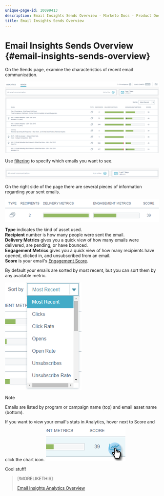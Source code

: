 ```yaml
---
unique-page-id: 10099413
description: Email Insights Sends Overview - Marketo Docs - Product Documentation
title: Email Insights Sends Overview
---
```


# Email Insights Sends Overview {#email-insights-sends-overview}

On the Sends page, examine the characteristics of recent email communication.

![](assets/one.png)

Use [filtering](filtering-in-email-insights.md) to specify which emails you want to see.

![](assets/filtering.png)

On the right side of the page there are several pieces of information regarding your sent emails.

![](assets/two-1.png)

**Type** indicates the kind of asset used.   
**Recipient** number is how many people were sent the email.   
**Delivery Metrics** gives you a quick view of how many emails were delivered, are pending, or have bounced.  
**Engagement Metrics** gives you a quick view of how many recipients have opened, clicked in, and unsubscribed from an email.   
**Score** is your email's [Engagement Score](../../../product-docs/email-marketing/drip-nurturing/reports-and-notifications/understanding-the-engagement-score.md).

By default your emails are sorted by most recent, but you can sort them by any available metric.

![](assets/three-1.png)

>[!NOTE]
>
>Emails are listed by program or campaign name (top) and email asset name (bottom).

If you want to view your email's stats in Analytics, hover next to Score and click the chart icon.   ![](assets/five.png)

Cool stuff!

>[!MORELIKETHIS]
>
>[Email Insights Analytics Overview](email-insights-analytics-overview.md)

